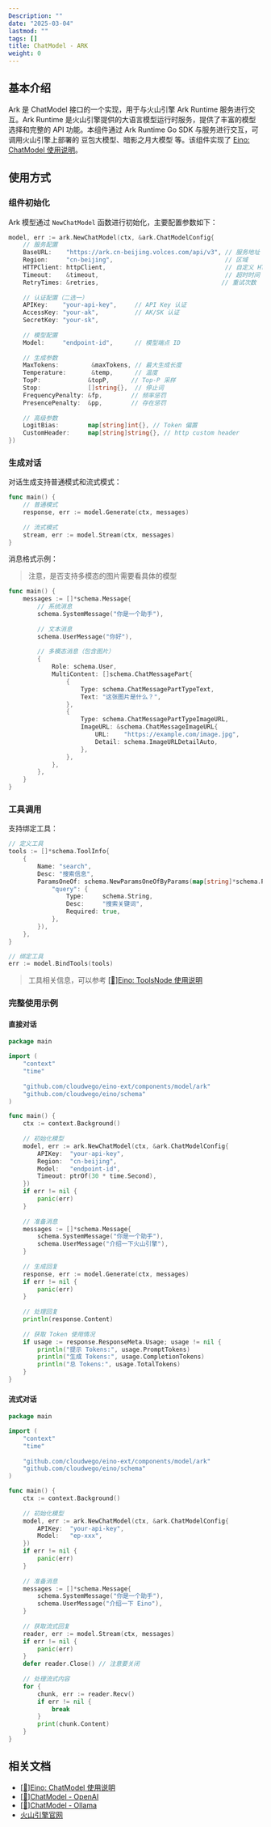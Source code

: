 ```yaml
---
Description: ""
date: "2025-03-04"
lastmod: ""
tags: []
title: ChatModel - ARK
weight: 0
---
```


## **基本介绍**

Ark 是 ChatModel 接口的一个实现，用于与火山引擎 Ark Runtime 服务进行交互。Ark Runtime 是火山引擎提供的大语言模型运行时服务，提供了丰富的模型选择和完整的 API 功能。本组件通过 Ark Runtime Go SDK 与服务进行交互，可调用火山引擎上部署的 豆包大模型、暗影之月大模型 等。该组件实现了 [Eino: ChatModel 使用说明](/zh/docs/eino/core_modules/components/chat_model_guide)。

## **使用方式**

### **组件初始化**

Ark 模型通过 `NewChatModel` 函数进行初始化，主要配置参数如下：

```go
model, err := ark.NewChatModel(ctx, &ark.ChatModelConfig{
    // 服务配置
    BaseURL:    "https://ark.cn-beijing.volces.com/api/v3", // 服务地址
    Region:     "cn-beijing",                               // 区域
    HTTPClient: httpClient,                                 // 自定义 HTTP 客户端
    Timeout:    &timeout,                                   // 超时时间
    RetryTimes: &retries,                                  // 重试次数
    
    // 认证配置（二选一）
    APIKey:    "your-api-key",     // API Key 认证
    AccessKey: "your-ak",          // AK/SK 认证
    SecretKey: "your-sk",
    
    // 模型配置
    Model:     "endpoint-id",      // 模型端点 ID
    
    // 生成参数
    MaxTokens:         &maxTokens, // 最大生成长度
    Temperature:       &temp,      // 温度
    TopP:             &topP,      // Top-P 采样
    Stop:             []string{},  // 停止词
    FrequencyPenalty: &fp,        // 频率惩罚
    PresencePenalty:  &pp,        // 存在惩罚
    
    // 高级参数
    LogitBias:        map[string]int{}, // Token 偏置
    CustomHeader:     map[string]string{}, // http custom header
})
```

### **生成对话**

对话生成支持普通模式和流式模式：

```go
func main() {
    // 普通模式
    response, err := model.Generate(ctx, messages)
    
    // 流式模式
    stream, err := model.Stream(ctx, messages)
}
```

消息格式示例：

> 注意，是否支持多模态的图片需要看具体的模型

```go
func main() {
    messages := []*schema.Message{
        // 系统消息
        schema.SystemMessage("你是一个助手"),
        
        // 文本消息
        schema.UserMessage("你好"),
        
        // 多模态消息（包含图片）
        {
            Role: schema.User,
            MultiContent: []schema.ChatMessagePart{
                {
                    Type: schema.ChatMessagePartTypeText,
                    Text: "这张图片是什么？",
                },
                {
                    Type: schema.ChatMessagePartTypeImageURL,
                    ImageURL: &schema.ChatMessageImageURL{
                        URL:    "https://example.com/image.jpg",
                        Detail: schema.ImageURLDetailAuto,
                    },
                },
            },
        },
    }
}
```

### **工具调用**

支持绑定工具：

```go
// 定义工具
tools := []*schema.ToolInfo{
    {
        Name: "search",
        Desc: "搜索信息",
        ParamsOneOf: schema.NewParamsOneOfByParams(map[string]*schema.ParameterInfo{
            "query": {
                Type:     schema.String,
                Desc:     "搜索关键词",
                Required: true,
            },
        }),
    },
}

// 绑定工具
err := model.BindTools(tools)
```

> 工具相关信息，可以参考 [[🚧]Eino: ToolsNode 使用说明](/zh/docs/eino/core_modules/components/tools_node_guide)

### **完整使用示例**

#### **直接对话**

```go
package main

import (
    "context"
    "time"
    
    "github.com/cloudwego/eino-ext/components/model/ark"
    "github.com/cloudwego/eino/schema"
)

func main() {
    ctx := context.Background()
    
    // 初始化模型
    model, err := ark.NewChatModel(ctx, &ark.ChatModelConfig{
        APIKey:  "your-api-key",
        Region:  "cn-beijing",
        Model:   "endpoint-id",
        Timeout: ptrOf(30 * time.Second),
    })
    if err != nil {
        panic(err)
    }
    
    // 准备消息
    messages := []*schema.Message{
        schema.SystemMessage("你是一个助手"),
        schema.UserMessage("介绍一下火山引擎"),
    }
    
    // 生成回复
    response, err := model.Generate(ctx, messages)
    if err != nil {
        panic(err)
    }
    
    // 处理回复
    println(response.Content)
    
    // 获取 Token 使用情况
    if usage := response.ResponseMeta.Usage; usage != nil {
        println("提示 Tokens:", usage.PromptTokens)
        println("生成 Tokens:", usage.CompletionTokens)
        println("总 Tokens:", usage.TotalTokens)
    }
}
```

#### **流式对话**

```go
package main

import (
    "context"
    "time"
    
    "github.com/cloudwego/eino-ext/components/model/ark"
    "github.com/cloudwego/eino/schema"
)

func main() {
    ctx := context.Background()
    
    // 初始化模型
    model, err := ark.NewChatModel(ctx, &ark.ChatModelConfig{
        APIKey:  "your-api-key",
        Model:   "ep-xxx",
    })
    if err != nil {
        panic(err)
    }
    
    // 准备消息
    messages := []*schema.Message{
        schema.SystemMessage("你是一个助手"),
        schema.UserMessage("介绍一下 Eino"),
    }
    
    // 获取流式回复
    reader, err := model.Stream(ctx, messages)
    if err != nil {
        panic(err)
    }
    defer reader.Close() // 注意要关闭
    
    // 处理流式内容
    for {
        chunk, err := reader.Recv()
        if err != nil {
            break
        }
        print(chunk.Content)
    }
}
```

## **相关文档**

- [[🚧]Eino: ChatModel 使用说明](/zh/docs/eino/core_modules/components/chat_model_guide)
- [[🚧]ChatModel - OpenAI](/zh/docs/eino/ecosystem_integration/chat_model/chat_model_openai)
- [[🚧]ChatModel - Ollama](/zh/docs/eino/ecosystem_integration/chat_model/chat_model_ollama)
- [火山引擎官网](https://www.volcengine.com/product/doubao)
